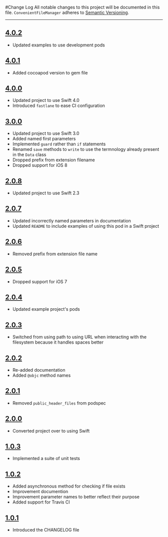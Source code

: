#Change Log
All notable changes to this project will be documented in this file.
`ConvenientFileManager` adheres to [Semantic Versioning](http://semver.org/).

---

## [4.0.2](https://github.com/wibosco/ConvenientFileManager/releases/tag/4.0.2)

* Updated examples to use development pods

## [4.0.1](https://github.com/wibosco/ConvenientFileManager/releases/tag/4.0.1)

* Added cocoapod version to gem file

## [4.0.0](https://github.com/wibosco/ConvenientFileManager/releases/tag/4.0.0)

* Updated project to use Swift 4.0
* Introduced `fastlane` to ease CI configuration

## [3.0.0](https://github.com/wibosco/ConvenientFileManager/releases/tag/3.0.0)

* Updated project to use Swift 3.0
* Added named first parameters
* Implemented `guard` rather than `if` statements
* Renamed `save` methods to `write` to use the termnology already present in the `Data` class
* Dropped prefix from extension filename
* Dropped support for iOS 8

## [2.0.8](https://github.com/wibosco/ConvenientFileManager/releases/tag/2.0.8)

* Updated project to use Swift 2.3

## [2.0.7](https://github.com/wibosco/ConvenientFileManager/releases/tag/2.0.7)

* Updated incorrectly named parameters in documentation
* Updated `README` to include examples of using this pod in a Swift project

## [2.0.6](https://github.com/wibosco/ConvenientFileManager/releases/tag/2.0.6)

* Removed prefix from extension file name

## [2.0.5](https://github.com/wibosco/ConvenientFileManager/releases/tag/2.0.5)

* Dropped support for iOS 7

## [2.0.4](https://github.com/wibosco/ConvenientFileManager/releases/tag/2.0.4)

* Updated example project's pods

## [2.0.3](https://github.com/wibosco/ConvenientFileManager/releases/tag/2.0.3)

* Switched from using path to using URL when interacting with the filesystem because it handles spaces better

## [2.0.2](https://github.com/wibosco/ConvenientFileManager/releases/tag/2.0.2)

* Re-added documentation
* Added `@objc` method names

## [2.0.1](https://github.com/wibosco/ConvenientFileManager/releases/tag/2.0.1)

* Removed `public_header_files` from podspec

## [2.0.0](https://github.com/wibosco/ConvenientFileManager/releases/tag/2.0.0)

* Converted project over to using Swift

## [1.0.3](https://github.com/wibosco/ConvenientFileManager/releases/tag/1.0.3)

* Implemented a suite of unit tests

## [1.0.2](https://github.com/wibosco/ConvenientFileManager/releases/tag/1.0.2)

* Added asynchronous method for checking if file exists
* Improvement documention
* Improvement parameter names to better reflect their purpose
* Added support for Travis CI

## [1.0.1](https://github.com/wibosco/ConvenientFileManager/releases/tag/1.0.1)

* Introduced the CHANGELOG file
